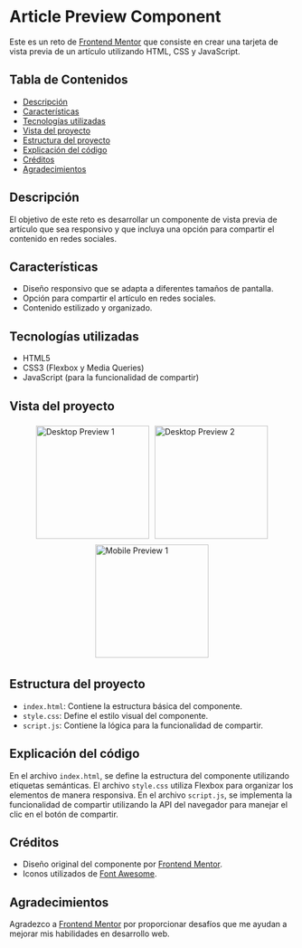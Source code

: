 # Article Preview Component

Este es un reto de [Frontend Mentor](https://www.frontendmentor.io/challenges) que consiste en crear una tarjeta de vista previa de un artículo utilizando HTML, CSS y JavaScript.

## Tabla de Contenidos

- [Descripción](#descripción)
- [Características](#características)
- [Tecnologías utilizadas](#tecnologías-utilizadas)
- [Vista del proyecto](#vista-del-proyecto)
- [Estructura del proyecto](#estructura-del-proyecto)
- [Explicación del código](#explicación-del-código)
- [Créditos](#créditos)
- [Agradecimientos](#agradecimientos)

## Descripción

El objetivo de este reto es desarrollar un componente de vista previa de artículo que sea responsivo y que incluya una opción para compartir el contenido en redes sociales.

## Características

- Diseño responsivo que se adapta a diferentes tamaños de pantalla.
- Opción para compartir el artículo en redes sociales.
- Contenido estilizado y organizado.

## Tecnologías utilizadas

- HTML5
- CSS3 (Flexbox y Media Queries)
- JavaScript (para la funcionalidad de compartir)

## Vista del proyecto

<div style="display: flex; justify-content: center; flex-wrap: wrap;">
  <img src="https://res.cloudinary.com/dz209s6jk/image/upload/v1593198709/Challenges/xjpdhdjod58zbaaw0fmo.jpg" alt="Desktop Preview 1" style="margin: 5px; height: 200px; width: auto;">
  <img src="https://res.cloudinary.com/dz209s6jk/image/upload/v1593198709/Challenges/ec51mrtfqdthryivq4nk.jpg" alt="Desktop Preview 2" style="margin: 5px; height: 200px; width: auto;">
  <img src="https://res.cloudinary.com/dz209s6jk/image/upload/v1593198775/Challenges/u3mryatw2vqo8rh14qg3.jpg" alt="Mobile Preview 1" style="margin: 5px; height: 200px; width: auto;">
</div>




## Estructura del proyecto

- `index.html`: Contiene la estructura básica del componente.
- `style.css`: Define el estilo visual del componente.
- `script.js`: Contiene la lógica para la funcionalidad de compartir.

## Explicación del código

En el archivo `index.html`, se define la estructura del componente utilizando etiquetas semánticas. El archivo `style.css` utiliza Flexbox para organizar los elementos de manera responsiva. En el archivo `script.js`, se implementa la funcionalidad de compartir utilizando la API del navegador para manejar el clic en el botón de compartir.

## Créditos

- Diseño original del componente por [Frontend Mentor](https://www.frontendmentor.io/challenges).
- Iconos utilizados de [Font Awesome](https://fontawesome.com).

## Agradecimientos

Agradezco a [Frontend Mentor](https://www.frontendmentor.io) por proporcionar desafíos que me ayudan a mejorar mis habilidades en desarrollo web.
